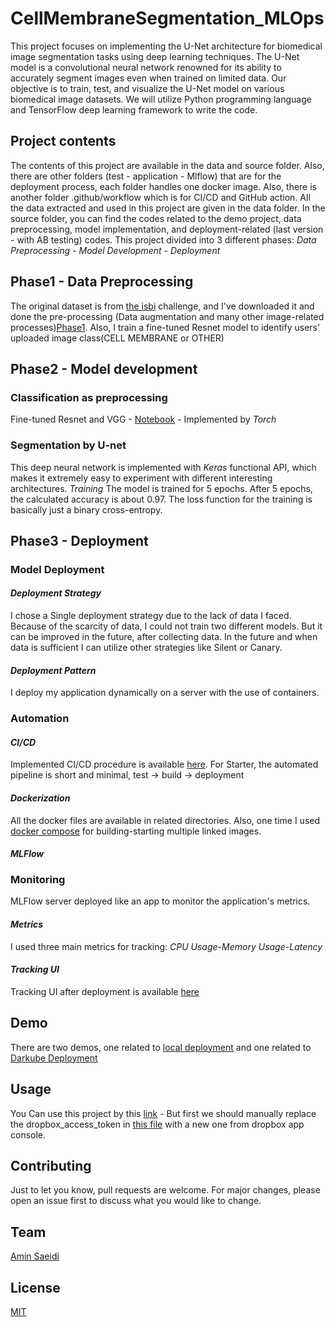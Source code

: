 # CellMembraneSegmentation_MLOps

This project focuses on implementing the U-Net architecture for biomedical image segmentation tasks using deep learning techniques. The U-Net model
is a convolutional neural network renowned for its ability to accurately segment images even when trained on limited data. Our
objective is to train, test, and visualize the U-Net model on various biomedical image datasets. We will utilize Python programming
language and TensorFlow deep learning framework to write the code.

## Project contents
The contents of this project are available in the data and source folder. Also, there are other folders (test - application - Mlflow) that are for the deployment process, each folder handles one docker image. Also, there is another folder .github/workflow which is for CI/CD and GitHub action. All the data extracted and used in this project are given in the data folder. In the source folder, you can find the codes related to the demo project, data preprocessing, model implementation, and deployment-related (last version - with AB testing) codes. This project divided into 3 different phases: *Data Preprocessing* - *Model Development* - *Deployment*

## Phase1 - Data Preprocessing
The original dataset is from [the isbi](http://brainiac2.mit.edu/isbi_challenge/) challenge, and I've downloaded it and done the pre-processing (Data augmentation and many other image-related processes)[Phase1](https://github.com/Amin-Saeidi/MLSD_BIOSEG/blob/master/Source/Phase1/MLSys_Project_phase1.ipynb). Also, I train a fine-tuned Resnet model to identify users' uploaded image class(CELL MEMBRANE or OTHER)

## Phase2 - Model development

### Classification as preprocessing
Fine-tuned Resnet and VGG - [Notebook](https://github.com/Amin-Saeidi/MLSD_BIOSEG/blob/master/Source/Phase2/Classifier/Cell_image_classifier.ipynb) - Implemented by *Torch*

### Segmentation by U-net
This deep neural network is implemented with *Keras* functional API, which makes it extremely easy to experiment with different interesting architectures.
*Training*
The model is trained for 5 epochs.
After 5 epochs, the calculated accuracy is about 0.97.
The loss function for the training is basically just a binary cross-entropy.

## Phase3 - Deployment

### Model Deployment

#### *Deployment Strategy*
I chose a Single deployment strategy due to the lack of data I faced. Because of the scarcity of data, I could not train two different models. But it can be improved in the future, after collecting data. In the future and when data is sufficient I can utilize other strategies like Silent or Canary.
#### *Deployment Pattern*
I deploy my application dynamically on a server with the use of containers. 

### Automation
#### *CI/CD*
Implemented CI/CD procedure is available [here](https://github.com/Amin-Saeidi/MLSD_BIOSEG/blob/master/.github/workflows/CI_CD.yml). For Starter, the automated pipeline is short and minimal, test -> build -> deployment
#### *Dockerization*
All the docker files are available in related directories. Also, one time I used [docker compose](https://github.com/Amin-Saeidi/MLSD_BIOSEG/tree/master/Source/Phase3-DockerCompose) for building-starting multiple linked images.

#### *MLFlow*
### Monitoring
MLFlow server deployed like an app to monitor the application's metrics. 
#### *Metrics*
I used three main metrics for tracking: *CPU Usage*-*Memory Usage*-*Latency*
#### *Tracking UI*
Tracking UI after deployment is available [here](https://mlflow-server.darkube.app/)
## Demo
There are two demos, one related to [local deployment](https://drive.google.com/file/d/11Pys3JW5WwitAc69QxSkiD6hlY4v1c8d/view?usp=sharing) and one related to [Darkube Deployment](https://drive.google.com/file/d/1_9JM-J7y_hdN9z06lCG4VXejnbDlp-5S/view?usp=sharing)  

## Usage
You Can use this project by this [link](https://application.darkube.app) - But first we should manually replace the dropbox_access_token in [this file](https://github.com/Amin-Saeidi/MLSD_BIOSEG/blob/master/application/DB_DropBox_Works/DB_DB_Works.py) with a new one from dropbox app console.

## Contributing
Just to let you know, pull requests are welcome. For major changes, please open an issue first
to discuss what you would like to change.

## Team
[Amin Saeidi](https://github.com/Amin-Saeidi)
## License
[MIT](https://choosealicense.com/licenses/mit/)
